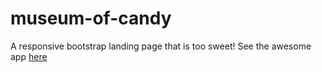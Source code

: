# museum-of-candy
A responsive bootstrap landing page that is too sweet!
See the awesome app [here](https://sotoxp.github.io/museum-of-candy/)
